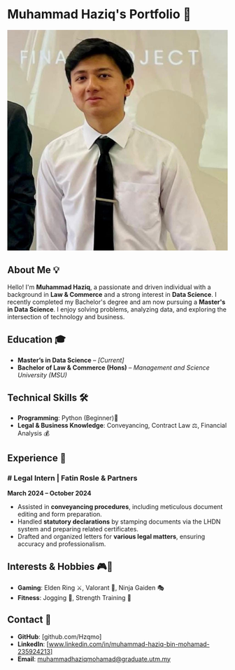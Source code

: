 # Muhammad Haziq's Portfolio 🚀

![My picture](hziq.jpg)

## About Me 💡
Hello! I'm **Muhammad Haziq**, a passionate and driven individual with a background in **Law & Commerce** and a strong interest in **Data Science**. I recently completed my Bachelor's degree and am now pursuing a **Master's in Data Science**. I enjoy solving problems, analyzing data, and exploring the intersection of technology and business.

## Education 🎓
- **Master’s in Data Science** – *[Current]*
- **Bachelor of Law & Commerce (Hons)** – *Management and Science University (MSU)*

## Technical Skills 🛠️
- **Programming**: Python (Beginner)🐍
- **Legal & Business Knowledge**: Conveyancing, Contract Law ⚖️, Financial Analysis 💰

## Experience 💼
### # Legal Intern | Fatin Rosle & Partners  
**March 2024 – October 2024**  
- Assisted in **conveyancing procedures**, including meticulous document editing and form preparation.  
- Handled **statutory declarations** by stamping documents via the LHDN system and preparing related certificates.
- Drafted and organized letters for **various legal matters**, ensuring accuracy and professionalism.  

## Interests & Hobbies 🎮🚗
- **Gaming**: Elden Ring ⚔️, Valorant 🔫, Ninja Gaiden 🎭
- **Fitness**: Jogging 🏃, Strength Training 💪

## Contact 📩
- **GitHub**: [github.com/Hzqmo]
- **LinkedIn**: [www.linkedin.com/in/muhammad-haziq-bin-mohamad-235924213]
- **Email**: muhammadhaziqmohamad@graduate.utm.my

